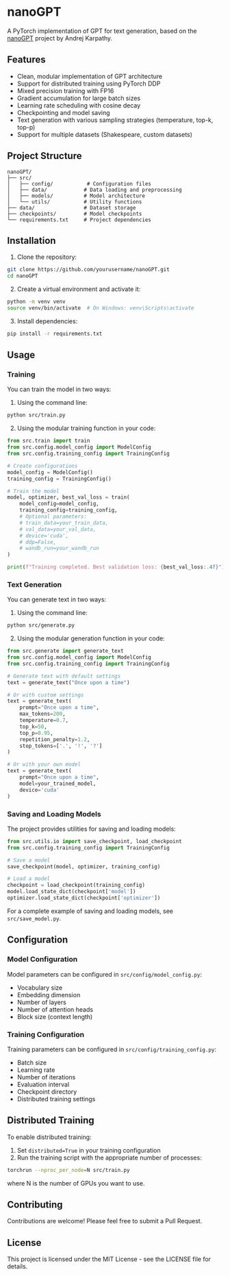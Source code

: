 # nanoGPT

A PyTorch implementation of GPT for text generation, based on the [nanoGPT](https://github.com/karpathy/nanoGPT) project by Andrej Karpathy.

## Features

- Clean, modular implementation of GPT architecture
- Support for distributed training using PyTorch DDP
- Mixed precision training with FP16
- Gradient accumulation for large batch sizes
- Learning rate scheduling with cosine decay
- Checkpointing and model saving
- Text generation with various sampling strategies (temperature, top-k, top-p)
- Support for multiple datasets (Shakespeare, custom datasets)

## Project Structure

```
nanoGPT/
├── src/
│   ├── config/           # Configuration files
│   ├── data/            # Data loading and preprocessing
│   ├── models/          # Model architecture
│   └── utils/           # Utility functions
├── data/                # Dataset storage
├── checkpoints/         # Model checkpoints
└── requirements.txt     # Project dependencies
```

## Installation

1. Clone the repository:

```bash
git clone https://github.com/yourusername/nanoGPT.git
cd nanoGPT
```

2. Create a virtual environment and activate it:

```bash
python -m venv venv
source venv/bin/activate  # On Windows: venv\Scripts\activate
```

3. Install dependencies:

```bash
pip install -r requirements.txt
```

## Usage

### Training

You can train the model in two ways:

1. Using the command line:

```bash
python src/train.py
```

2. Using the modular training function in your code:

```python
from src.train import train
from src.config.model_config import ModelConfig
from src.config.training_config import TrainingConfig

# Create configurations
model_config = ModelConfig()
training_config = TrainingConfig()

# Train the model
model, optimizer, best_val_loss = train(
    model_config=model_config,
    training_config=training_config,
    # Optional parameters:
    # train_data=your_train_data,
    # val_data=your_val_data,
    # device='cuda',
    # ddp=False,
    # wandb_run=your_wandb_run
)

print(f"Training completed. Best validation loss: {best_val_loss:.4f}")
```

### Text Generation

You can generate text in two ways:

1. Using the command line:

```bash
python src/generate.py
```

2. Using the modular generation function in your code:

```python
from src.generate import generate_text
from src.config.model_config import ModelConfig
from src.config.training_config import TrainingConfig

# Generate text with default settings
text = generate_text("Once upon a time")

# Or with custom settings
text = generate_text(
    prompt="Once upon a time",
    max_tokens=200,
    temperature=0.7,
    top_k=50,
    top_p=0.95,
    repetition_penalty=1.2,
    stop_tokens=['.', '!', '?']
)

# Or with your own model
text = generate_text(
    prompt="Once upon a time",
    model=your_trained_model,
    device='cuda'
)
```

### Saving and Loading Models

The project provides utilities for saving and loading models:

```python
from src.utils.io import save_checkpoint, load_checkpoint
from src.config.training_config import TrainingConfig

# Save a model
save_checkpoint(model, optimizer, training_config)

# Load a model
checkpoint = load_checkpoint(training_config)
model.load_state_dict(checkpoint['model'])
optimizer.load_state_dict(checkpoint['optimizer'])
```

For a complete example of saving and loading models, see `src/save_model.py`.

## Configuration

### Model Configuration

Model parameters can be configured in `src/config/model_config.py`:

- Vocabulary size
- Embedding dimension
- Number of layers
- Number of attention heads
- Block size (context length)

### Training Configuration

Training parameters can be configured in `src/config/training_config.py`:

- Batch size
- Learning rate
- Number of iterations
- Evaluation interval
- Checkpoint directory
- Distributed training settings

## Distributed Training

To enable distributed training:

1. Set `distributed=True` in your training configuration
2. Run the training script with the appropriate number of processes:

```bash
torchrun --nproc_per_node=N src/train.py
```

where N is the number of GPUs you want to use.

## Contributing

Contributions are welcome! Please feel free to submit a Pull Request.

## License

This project is licensed under the MIT License - see the LICENSE file for details.

